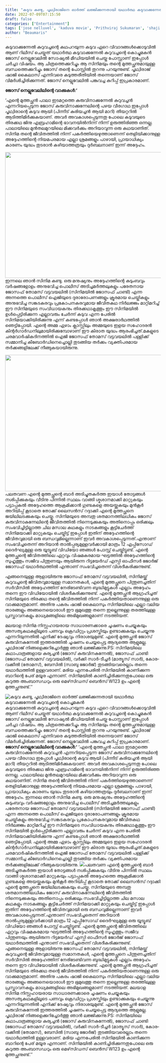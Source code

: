 ```yaml
---
title: "കടുവ കണ്ടു, പൃഥ്വിരാജിനെ ഓർത്ത് ലജ്ജിക്കുന്നതായി യഥാർത്ഥ കടുവാക്കുന്നേൽ കുറുവച്ചന്റെ കൊച്ചുമകൻ"
date: 2022-07-09T07:15:50
draft: false
categories: ["Entertainment"]
tags: ['jose nelluvel', 'kaduva movie', 'Prithviraj Sukumaran', 'shaji kailas']
author: "Beaumaris"
---
```


കടുവാക്കുന്നേൽ കുറുവച്ചന്റെ കഥപറയുന്ന കടുവ ഏറെ വിവാദങ്ങൾക്കൊടുവിൽ ആണ് റിലീസ് ചെയ്തത് യഥാർത്ഥ കടുവാക്കുന്നേൽ കുറുവച്ചന്റെ കൊച്ചുമകൻ ജോസ് നെല്ലുവേലിൽ സോഷ്യൽ മീഡിയയിൽ ചെയ്ത പോസ്റ്റാണ് ഇപ്പോൾ ചർച്ചാ വിഷയം. ആ ചിത്രത്തെക്കുറിച്ചും ആ സിനിമയും തന്റെ മുത്തച്ഛനുമായുള്ള ബന്ധത്തെക്കുറിച്ചും ജോസ് തന്റെ പോസ്റ്റിൽ തുറന്നു പറയുന്നുണ്ട്. പൃഥ്വിരാജ് ഷാജി കൈലാസ് എന്നിവരെ കടുത്തരീതിയിൽ തന്നെയാണ് ജോസ് വിമർശിച്ചിരിക്കുന്നത്. ജോസ് നെല്ലുവേലിൽ പങ്കുവച്ച കുറിപ്പ് ഇപ്രകാരമാണ്.

<strong>ജോസ് നെല്ലുവേലിലിന്റെ വാക്കുകൾ:‘</strong>

‘എന്റെ മുത്തച്ഛൻ പാലാ ഇടമറ്റത്തെ കുരുവിനാക്കുന്നേൽ കുറുവച്ചൻ എന്നറിയപ്പെടുന്ന ജോസ് കുരുവിനാക്കുന്നേലിന്റെ പഴയ വീരഗാഥ ഇപ്പോൾ പൃഥ്വിരാന്റെ കടുവ ആയി (പിന്നീട് കുരിയച്ചൻ ആയി മാറി) തീയറ്ററിൽ ആടിത്തിമിർക്കുകയാണ്. അവർ അവകാശപ്പെടുന്നതു പോലെ കടുവയുടെ തിരക്കഥ ജിനു എബ്രഹാമിന്റെ ഭാവനയിൽനിന്ന് നിന്ന് ഉരുത്തിരിഞ്ഞ ഒന്നല്ല. പാലായിലെ മുൻതലമുറയിലെ മിക്കവർക്കും അറിയാവുന്ന ഒരു കഥയാണിത്. സിനിമ തന്റെ ജീവിതത്തിൽ നിന്ന് പകർത്തിയെഴുത്താണെന്ന് തെളിയിക്കാനുള്ള അദ്ദേഹത്തിന്റെ നിയമപരമായ എല്ലാ ശ്രമങ്ങളും പാഴായി, പ്രായാധിക്യം കാരണം യുദ്ധം തുടരാൻ കഴിയാത്തത്രയും ദുർബലനാണ് ഇന്ന് അദ്ദേഹം.

<img class="wp-image-342141 aligncenter" src="https://cdn.boolokam.com/articles/2022/07/hrhrhr4yy.jpg" alt="" width="721" height="406" />ഇന്നലെ ഞാൻ സിനിമ കണ്ടു. ഒരു മനുഷ്യനും അദ്ദേഹത്തിന്റെ കുടുംബവും വർഷങ്ങളോളം അനുഭവിച്ച പൊലീസ് അടിച്ചമർത്തലുകളും പരേതനായ ജോസഫ് തോമസ് വട്ടവയലിൽ (സിനിമയിൽ ജോസഫ് ചാണ്ടി) എന്ന അന്നത്തെ പൊലീസ് ഐജിയുടെ ദുരാരോപണങ്ങളും ക്രൂരമായ ചെയ്തികളും അനുഭവിച്ച സങ്കടകരവും പ്രകോപനകരവുമായ ജീവിതകഥ നിർലജ്ജം മാറ്റിമറിച്ച് ഈ സിനിമയുടെ സംവിധായകനും തിരക്കഥാകൃത്തും ഈ സിനിമയിൽ ഉൾപ്പെട്ടിരിക്കുന്ന എല്ലാവരും ചേർന്ന് കടുവ എന്ന പേരിൽ സിനിമയാക്കിയിരിക്കുന്നു എന്ന് കണ്ടപ്പോൾ ഞാൻ അക്ഷരാർഥത്തിൽ ഞെട്ടിപ്പോയി. എന്റെ അമ്മ ഏഴാം ക്ലാസ്സിലും അമ്മയുടെ ഇളയ സഹോദരൻ കിന്റർഗാർഡനിലുമായിരിക്കുമ്പോഴാണ് ഈ കിരാത യുദ്ധം ആരംഭിച്ചത്.മകളുടെ ചരമവാർഷികദിനത്തിൽ ഐജി ജോസഫ് തോമസ് വട്ടവയലിൽ പള്ളിക്ക് സമ്മാനിച്ച കീബോർഡിനെച്ചൊല്ലി തുടങ്ങിയ തർക്കം വ്യക്തിപരമായ തർക്കങ്ങളിലേക്ക് നീങ്ങുകയായിരുന്നു.

<img class="size-full wp-image-342142 aligncenter" src="https://cdn.boolokam.com/articles/2022/07/rrhrhrhrhhrrh.jpg" alt="" width="845" height="440" />പലതവണ എന്റെ മുത്തച്ഛന്റെ ബാർ അടിച്ചുതകർത്ത ഇയാൾ തോട്ടങ്ങൾ നശിപ്പിക്കുകയും വീടിനു പിന്നിൽ സ്ഥലം വാങ്ങി ശ്മശാനമാക്കി മാറ്റുകയും പട്ടാപ്പകൽ അദ്ദേഹത്തെ ആക്രമിക്കാൻ ഗുണ്ടകളെ അയയ്ക്കുകയും മുൻകൂർ അറിയിപ്പ് കൂടാതെ തോക്ക് ലൈസൻസ് റദ്ദാക്കി എന്റെ മുത്തച്ഛനെ ജയിലിലടക്കുകയും ചെയ്തു. സിനിമയുടെ അമ്പതു ശതമാനത്തിലധികം ജോസ് കുരുവിനാകുന്നേലിന്റെ ജീവിതത്തിൽ നിന്നെടുക്കുകയും അതിനൊപ്പം ഒരിക്കലും സംഭവിച്ചിട്ടില്ലാത്ത ചില മസാല കഥകളും നാടകങ്ങളും കൂട്ടിചേർത്ത് സിനിമയാക്കി മാറ്റുകയും ചെയ്തിട്ട് ഇപ്പോൾ ഇതിന് അദ്ദേഹത്തിന്റെ ജീവിതവുമായി ഒരു ബന്ധവുമില്ലെന്നാണ് ഇവർ അവകാശപ്പെടുന്നത്.എന്താണ് സംഭവിച്ചതെന്ന് അറിയാൻ താൽപ്പര്യമുള്ളവർക്കായി മാത്രം 12 എപ്പിസോഡ് ദൈർഘ്യമുള്ള ഒരു യൂട്യൂബ് വിഡിയോ ഞങ്ങൾ പോസ്റ്റ് ചെയ്തിട്ടുണ്ട്. എന്റെ മുത്തച്ഛന്റെ ജീവിതത്തിലെ ഏറ്റവും വിഷമകരമായ ഘട്ടത്തിൽ അദ്ദേഹത്തിന്റെ സുഹൃത്തും സജീവ പിന്തുണയും ആയിരുന്ന റിട്ടയേർഡ് എസ്പി ഓഫീസർ ജോർജ് ജോസഫ് യഥാർത്ഥത്തിൽ എന്താണ് സംഭവിച്ചതെന്ന് വിശദീകരിക്കുന്നുണ്ട്.

എങ്ങനെയുള്ള ആളായിരുന്നു ജോസഫ് തോമസ് വട്ടവയലിൽ, സിനിമയ്ക്ക് കുറുവച്ചന്റെ ജീവിതവുമായുള്ള സമാനതകൾ, എന്റെ മുത്തച്ഛനെ പിന്തുണച്ചതിന് സർവീസിൽ അദ്ദേഹത്തിന് നേരിടേണ്ടിവന്ന ബുദ്ധിമുട്ടുകൾ എല്ലാം അദ്ദേഹം തന്നെ ഈ വിഡിയോയിൽ വിശദീകരിക്കുന്നുണ്ട്. എന്റെ മുത്തച്ഛൻ ആഗ്രഹിച്ചത് സിനിമയുടെ തിരക്കഥ തന്റെ ജീവിതത്തിൽ നിന്ന് പകർത്തിയതാണെന്നുള്ള ഒരു വാക്കുമാത്രമാണ്. അതിനു പകരം ഷാജി കൈലാസും സിനിമയിലെ എല്ലാ വലിയ താരങ്ങളും അങ്ങനെയൊരാൾ ഈ ഭൂമുഖത്തു തന്നെ ഇല്ലെന്നുള്ള തരത്തിലുള്ള പ്രസ്താവനകളും മാധ്യമങ്ങളിലെ അഭിമുഖങ്ങളുമാണ് നടത്തിയത്.

മലയാള സിനിമ നിസ്സഹായരായ സാധാരണക്കാരെ ചൂഷണം ചെയ്യുകയും അസത്യകഥകളിലൂടെ പണവും ക്രെഡിറ്റും പ്രശസ്തിയും ഉണ്ടാക്കുകയും ചെയ്യുന്നു എന്നറിയുന്നതിൽ എനിക്ക് ദേഷ്യവും നിരാശയുമുണ്ട്. എന്റെ മുത്തച്ഛൻ ജോസ് കുരുവിനകുന്നേൽ ഇത്തരത്തിൽ ചൂഷണം ചെയ്യപ്പെട്ട ആദ്യത്തെ ആളുമല്ല. പൃഥ്വിരാജ് നിങ്ങളെക്കുറിച്ചോർത്തു ഞാൻ ലജ്ജിക്കുന്നു.PS: സിനിമയിലെ കഥാപാത്രങ്ങളായ കുര്യച്ചൻ (ജോസ് കുരുവിനകുന്നേൽ), ജോസഫ് ചാണ്ടി (ജോസഫ് തോമസ് വട്ടവയലിൽ), വർക്കി സാർ-ടീച്ചർ (മാത്യൂസ് സാർ), കോര-വക്കീൽ (തോമസ്), ബേസിൽ (സാബു ജോർജ്) തുടങ്ങിയവരെല്ലാം തന്നെ യഥാർഥത്തിൽ ഉള്ളവരാണ്. മരിയ എന്നപേരിൽ സിനിമയിൽ കാണിക്കുന്ന ബാറിന്റെ പേര് മയൂര എന്നാണ്. സിനിമയിൽ കാണിച്ചിരിക്കുന്നതുപോലെ ഒരു കറുത്ത അംബാസഡറും ഒരു മെഴ്‌സിഡസ് ബെൻസ് W123 ഉം എന്റെ മുത്തച്ഛനുണ്ട്.’’


![കടുവ കണ്ടു, പൃഥ്വിരാജിനെ ഓർത്ത് ലജ്ജിക്കുന്നതായി യഥാർത്ഥ കടുവാക്കുന്നേൽ കുറുവച്ചന്റെ കൊച്ചുമകൻ](https://cdn.boolokam.com/articles/2022/07/hrhrhr4yy.jpg)കടുവാക്കുന്നേൽ കുറുവച്ചന്റെ കഥപറയുന്ന കടുവ ഏറെ വിവാദങ്ങൾക്കൊടുവിൽ ആണ് റിലീസ് ചെയ്തത് യഥാർത്ഥ കടുവാക്കുന്നേൽ കുറുവച്ചന്റെ കൊച്ചുമകൻ ജോസ് നെല്ലുവേലിൽ സോഷ്യൽ മീഡിയയിൽ ചെയ്ത പോസ്റ്റാണ് ഇപ്പോൾ ചർച്ചാ വിഷയം. ആ ചിത്രത്തെക്കുറിച്ചും ആ സിനിമയും തന്റെ മുത്തച്ഛനുമായുള്ള ബന്ധത്തെക്കുറിച്ചും ജോസ് തന്റെ പോസ്റ്റിൽ തുറന്നു പറയുന്നുണ്ട്. പൃഥ്വിരാജ് ഷാജി കൈലാസ് എന്നിവരെ കടുത്തരീതിയിൽ തന്നെയാണ് ജോസ് വിമർശിച്ചിരിക്കുന്നത്. ജോസ് നെല്ലുവേലിൽ പങ്കുവച്ച കുറിപ്പ് ഇപ്രകാരമാണ്. **ജോസ് നെല്ലുവേലിലിന്റെ വാക്കുകൾ:‘** ‘എന്റെ മുത്തച്ഛൻ പാലാ ഇടമറ്റത്തെ കുരുവിനാക്കുന്നേൽ കുറുവച്ചൻ എന്നറിയപ്പെടുന്ന ജോസ് കുരുവിനാക്കുന്നേലിന്റെ പഴയ വീരഗാഥ ഇപ്പോൾ പൃഥ്വിരാന്റെ കടുവ ആയി (പിന്നീട് കുരിയച്ചൻ ആയി മാറി) തീയറ്ററിൽ ആടിത്തിമിർക്കുകയാണ്. അവർ അവകാശപ്പെടുന്നതു പോലെ കടുവയുടെ തിരക്കഥ ജിനു എബ്രഹാമിന്റെ ഭാവനയിൽനിന്ന് നിന്ന് ഉരുത്തിരിഞ്ഞ ഒന്നല്ല. പാലായിലെ മുൻതലമുറയിലെ മിക്കവർക്കും അറിയാവുന്ന ഒരു കഥയാണിത്. സിനിമ തന്റെ ജീവിതത്തിൽ നിന്ന് പകർത്തിയെഴുത്താണെന്ന് തെളിയിക്കാനുള്ള അദ്ദേഹത്തിന്റെ നിയമപരമായ എല്ലാ ശ്രമങ്ങളും പാഴായി, പ്രായാധിക്യം കാരണം യുദ്ധം തുടരാൻ കഴിയാത്തത്രയും ദുർബലനാണ് ഇന്ന് അദ്ദേഹം. ഇന്നലെ ഞാൻ സിനിമ കണ്ടു. ഒരു മനുഷ്യനും അദ്ദേഹത്തിന്റെ കുടുംബവും വർഷങ്ങളോളം അനുഭവിച്ച പൊലീസ് അടിച്ചമർത്തലുകളും പരേതനായ ജോസഫ് തോമസ് വട്ടവയലിൽ (സിനിമയിൽ ജോസഫ് ചാണ്ടി) എന്ന അന്നത്തെ പൊലീസ് ഐജിയുടെ ദുരാരോപണങ്ങളും ക്രൂരമായ ചെയ്തികളും അനുഭവിച്ച സങ്കടകരവും പ്രകോപനകരവുമായ ജീവിതകഥ നിർലജ്ജം മാറ്റിമറിച്ച് ഈ സിനിമയുടെ സംവിധായകനും തിരക്കഥാകൃത്തും ഈ സിനിമയിൽ ഉൾപ്പെട്ടിരിക്കുന്ന എല്ലാവരും ചേർന്ന് കടുവ എന്ന പേരിൽ സിനിമയാക്കിയിരിക്കുന്നു എന്ന് കണ്ടപ്പോൾ ഞാൻ അക്ഷരാർഥത്തിൽ ഞെട്ടിപ്പോയി. എന്റെ അമ്മ ഏഴാം ക്ലാസ്സിലും അമ്മയുടെ ഇളയ സഹോദരൻ കിന്റർഗാർഡനിലുമായിരിക്കുമ്പോഴാണ് ഈ കിരാത യുദ്ധം ആരംഭിച്ചത്.മകളുടെ ചരമവാർഷികദിനത്തിൽ ഐജി ജോസഫ് തോമസ് വട്ടവയലിൽ പള്ളിക്ക് സമ്മാനിച്ച കീബോർഡിനെച്ചൊല്ലി തുടങ്ങിയ തർക്കം വ്യക്തിപരമായ തർക്കങ്ങളിലേക്ക് നീങ്ങുകയായിരുന്നു. ![](https://cdn.boolokam.com/articles/2022/07/rrhrhrhrhhrrh.jpg)പലതവണ എന്റെ മുത്തച്ഛന്റെ ബാർ അടിച്ചുതകർത്ത ഇയാൾ തോട്ടങ്ങൾ നശിപ്പിക്കുകയും വീടിനു പിന്നിൽ സ്ഥലം വാങ്ങി ശ്മശാനമാക്കി മാറ്റുകയും പട്ടാപ്പകൽ അദ്ദേഹത്തെ ആക്രമിക്കാൻ ഗുണ്ടകളെ അയയ്ക്കുകയും മുൻകൂർ അറിയിപ്പ് കൂടാതെ തോക്ക് ലൈസൻസ് റദ്ദാക്കി എന്റെ മുത്തച്ഛനെ ജയിലിലടക്കുകയും ചെയ്തു. സിനിമയുടെ അമ്പതു ശതമാനത്തിലധികം ജോസ് കുരുവിനാകുന്നേലിന്റെ ജീവിതത്തിൽ നിന്നെടുക്കുകയും അതിനൊപ്പം ഒരിക്കലും സംഭവിച്ചിട്ടില്ലാത്ത ചില മസാല കഥകളും നാടകങ്ങളും കൂട്ടിചേർത്ത് സിനിമയാക്കി മാറ്റുകയും ചെയ്തിട്ട് ഇപ്പോൾ ഇതിന് അദ്ദേഹത്തിന്റെ ജീവിതവുമായി ഒരു ബന്ധവുമില്ലെന്നാണ് ഇവർ അവകാശപ്പെടുന്നത്.എന്താണ് സംഭവിച്ചതെന്ന് അറിയാൻ താൽപ്പര്യമുള്ളവർക്കായി മാത്രം 12 എപ്പിസോഡ് ദൈർഘ്യമുള്ള ഒരു യൂട്യൂബ് വിഡിയോ ഞങ്ങൾ പോസ്റ്റ് ചെയ്തിട്ടുണ്ട്. എന്റെ മുത്തച്ഛന്റെ ജീവിതത്തിലെ ഏറ്റവും വിഷമകരമായ ഘട്ടത്തിൽ അദ്ദേഹത്തിന്റെ സുഹൃത്തും സജീവ പിന്തുണയും ആയിരുന്ന റിട്ടയേർഡ് എസ്പി ഓഫീസർ ജോർജ് ജോസഫ് യഥാർത്ഥത്തിൽ എന്താണ് സംഭവിച്ചതെന്ന് വിശദീകരിക്കുന്നുണ്ട്. എങ്ങനെയുള്ള ആളായിരുന്നു ജോസഫ് തോമസ് വട്ടവയലിൽ, സിനിമയ്ക്ക് കുറുവച്ചന്റെ ജീവിതവുമായുള്ള സമാനതകൾ, എന്റെ മുത്തച്ഛനെ പിന്തുണച്ചതിന് സർവീസിൽ അദ്ദേഹത്തിന് നേരിടേണ്ടിവന്ന ബുദ്ധിമുട്ടുകൾ എല്ലാം അദ്ദേഹം തന്നെ ഈ വിഡിയോയിൽ വിശദീകരിക്കുന്നുണ്ട്. എന്റെ മുത്തച്ഛൻ ആഗ്രഹിച്ചത് സിനിമയുടെ തിരക്കഥ തന്റെ ജീവിതത്തിൽ നിന്ന് പകർത്തിയതാണെന്നുള്ള ഒരു വാക്കുമാത്രമാണ്. അതിനു പകരം ഷാജി കൈലാസും സിനിമയിലെ എല്ലാ വലിയ താരങ്ങളും അങ്ങനെയൊരാൾ ഈ ഭൂമുഖത്തു തന്നെ ഇല്ലെന്നുള്ള തരത്തിലുള്ള പ്രസ്താവനകളും മാധ്യമങ്ങളിലെ അഭിമുഖങ്ങളുമാണ് നടത്തിയത്. മലയാള സിനിമ നിസ്സഹായരായ സാധാരണക്കാരെ ചൂഷണം ചെയ്യുകയും അസത്യകഥകളിലൂടെ പണവും ക്രെഡിറ്റും പ്രശസ്തിയും ഉണ്ടാക്കുകയും ചെയ്യുന്നു എന്നറിയുന്നതിൽ എനിക്ക് ദേഷ്യവും നിരാശയുമുണ്ട്. എന്റെ മുത്തച്ഛൻ ജോസ് കുരുവിനകുന്നേൽ ഇത്തരത്തിൽ ചൂഷണം ചെയ്യപ്പെട്ട ആദ്യത്തെ ആളുമല്ല. പൃഥ്വിരാജ് നിങ്ങളെക്കുറിച്ചോർത്തു ഞാൻ ലജ്ജിക്കുന്നു.PS: സിനിമയിലെ കഥാപാത്രങ്ങളായ കുര്യച്ചൻ (ജോസ് കുരുവിനകുന്നേൽ), ജോസഫ് ചാണ്ടി (ജോസഫ് തോമസ് വട്ടവയലിൽ), വർക്കി സാർ-ടീച്ചർ (മാത്യൂസ് സാർ), കോര-വക്കീൽ (തോമസ്), ബേസിൽ (സാബു ജോർജ്) തുടങ്ങിയവരെല്ലാം തന്നെ യഥാർഥത്തിൽ ഉള്ളവരാണ്. മരിയ എന്നപേരിൽ സിനിമയിൽ കാണിക്കുന്ന ബാറിന്റെ പേര് മയൂര എന്നാണ്. സിനിമയിൽ കാണിച്ചിരിക്കുന്നതുപോലെ ഒരു കറുത്ത അംബാസഡറും ഒരു മെഴ്‌സിഡസ് ബെൻസ് W123 ഉം എന്റെ മുത്തച്ഛനുണ്ട്.’’
